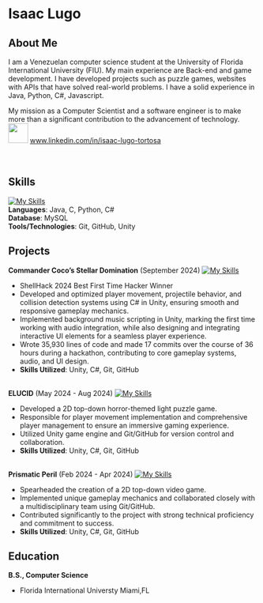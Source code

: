 # **Isaac Lugo** 


## **About Me**
I am a Venezuelan computer science student at the University of Florida International University (FIU). My main experience are Back-end and game development. I have developed projects such as puzzle games, websites with APIs that have solved real-world problems. I have a solid experience in Java, Python, C#, Javascript.

My mission as a Computer Scientist and a software engineer is to make more than a significant contribution to the advancement of technology.
<br>
<img src="https://user-images.githubusercontent.com/74038190/235294012-0a55e343-37ad-4b0f-924f-c8431d9d2483.gif" width="40"> www.linkedin.com/in/isaac-lugo-tortosa <br><br><br>

## **Skills** 
[![My Skills](https://skillicons.dev/icons?i=java,c,py,cs,mysql,git,github,unity)](https://skillicons.dev)<br>
**Languages**: Java, C, Python, C# <br>
**Database**: MySQL <br>
**Tools/Technologies**: Git, GitHub, Unity <br>

## **Projects**
**Commander Coco’s Stellar Domination** (September 2024) [![My Skills](https://skillicons.dev/icons?i=cs,git,github,unity)](https://skillicons.dev)
- ShellHack 2024 Best First Time Hacker Winner
- Developed and optimized player movement, projectile behavior, and collision detection systems using C# in Unity, ensuring smooth and responsive gameplay mechanics.
- Implemented background music scripting in Unity, marking the first time working with audio integration, while also designing and integrating interactive UI elements for a seamless player experience.
- Wrote 35,930 lines of code and made 17 commits over the course of 36 hours during a hackathon, contributing to core gameplay systems, audio, and UI design.
- **Skills Utilized**: Unity, C#, Git, GitHub<br>

<br>**ELUCID** (May 2024 - Aug 2024) [![My Skills](https://skillicons.dev/icons?i=cs,git,github,unity)](https://skillicons.dev)
- Developed a 2D top-down horror-themed light puzzle game.
- Responsible for player movement implementation and comprehensive player management to ensure an immersive gaming experience.
- Utilized Unity game engine and Git/GitHub for version control and collaboration.
- **Skills Utilized**: Unity, C#, Git, GitHub <br>

<br> **Prismatic Peril** (Feb 2024 - Apr 2024) [![My Skills](https://skillicons.dev/icons?i=cs,git,github,unity)](https://skillicons.dev)
- Spearheaded the creation of a 2D top-down video game.
- Implemented unique gameplay mechanics and collaborated closely with a multidisciplinary team using Git/GitHub.
- Contributed significantly to the project with strong technical proficiency and commitment to success.
- **Skills Utilized**: Unity, C#, Git, GitHub <br>

## **Education**
**B.S., Computer Science**
- Florida International Universty Miami,FL<br>
